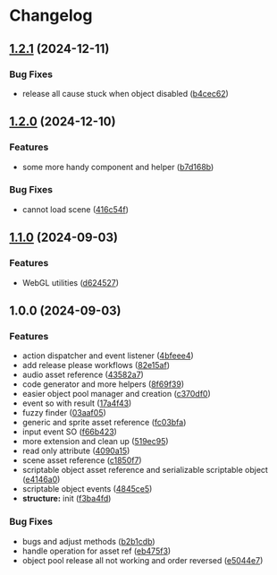 # Changelog

## [1.2.1](https://github.com/h2v9696/UnityExtensionsCore/compare/v1.2.0...v1.2.1) (2024-12-11)


### Bug Fixes

* release all cause stuck when object disabled ([b4cec62](https://github.com/h2v9696/UnityExtensionsCore/commit/b4cec6239ddb1b0cce2a4d06ae89c235105a7341))

## [1.2.0](https://github.com/h2v9696/UnityExtensionsCore/compare/v1.1.0...v1.2.0) (2024-12-10)


### Features

* some more handy component and helper ([b7d168b](https://github.com/h2v9696/UnityExtensionsCore/commit/b7d168b23062b4c614ee5b1c3a6a1a00f999ec40))


### Bug Fixes

* cannot load scene ([416c54f](https://github.com/h2v9696/UnityExtensionsCore/commit/416c54fa49ffcc7014fc56b4f28eaaab1877e4e2))

## [1.1.0](https://github.com/h2v9696/UnityExtensionsCore/compare/v1.0.0...v1.1.0) (2024-09-03)


### Features

* WebGL utilities ([d624527](https://github.com/h2v9696/UnityExtensionsCore/commit/d62452773ff2c9ce28d07ad6005c56161de10c8b))

## 1.0.0 (2024-09-03)


### Features

* action dispatcher and event listener ([4bfeee4](https://github.com/h2v9696/UnityExtensionsCore/commit/4bfeee473db10764cdc5092bbaf04816cb8e4e7d))
* add release please workflows ([82e15af](https://github.com/h2v9696/UnityExtensionsCore/commit/82e15af57e0d25517614a4bc97a4f543cf6fa91c))
* audio asset reference ([43582a7](https://github.com/h2v9696/UnityExtensionsCore/commit/43582a70deb55890d4df2fbdbd205156845b12ef))
* code generator and more helpers ([8f69f39](https://github.com/h2v9696/UnityExtensionsCore/commit/8f69f39294b2aacb8fd87ba83b2763c97764d2ad))
* easier object pool manager and creation ([c370df0](https://github.com/h2v9696/UnityExtensionsCore/commit/c370df064a14a75436387fea5ff4fc082d2d9b3d))
* event so with result ([17a4f43](https://github.com/h2v9696/UnityExtensionsCore/commit/17a4f43f599484526230ba39461d4571ba190078))
* fuzzy finder ([03aaf05](https://github.com/h2v9696/UnityExtensionsCore/commit/03aaf05f3db3f7d4c457c5e0366d01f53ee39c01))
* generic and sprite asset reference ([fc03bfa](https://github.com/h2v9696/UnityExtensionsCore/commit/fc03bfab1878dfe45c0f8b16ce01a469d7115b8b))
* input event SO ([f66b423](https://github.com/h2v9696/UnityExtensionsCore/commit/f66b42371ba0d299a88f470be1e213f94831175d))
* more extension and clean up ([519ec95](https://github.com/h2v9696/UnityExtensionsCore/commit/519ec95366edf2e312c255f14246733d93c6d4cc))
* read only attribute ([4090a15](https://github.com/h2v9696/UnityExtensionsCore/commit/4090a153083ac30c7b398669ec6d21554bb7eb19))
* scene asset reference ([c1850f7](https://github.com/h2v9696/UnityExtensionsCore/commit/c1850f738502bd44369d3c44f40800d28b396bea))
* scriptable object asset reference and serializable scriptable object ([e4146a0](https://github.com/h2v9696/UnityExtensionsCore/commit/e4146a00cf2d9f952ef648a18946b344d1e2f216))
* scriptable object events ([4845ce5](https://github.com/h2v9696/UnityExtensionsCore/commit/4845ce549d83c22ee1ff55373620905c7158773e))
* **structure:** init ([f3ba4fd](https://github.com/h2v9696/UnityExtensionsCore/commit/f3ba4fd15891f965750e31e26830021da4834588))


### Bug Fixes

* bugs and adjust methods ([b2b1cdb](https://github.com/h2v9696/UnityExtensionsCore/commit/b2b1cdb98fdda0b1e301ff76359039b020dd0f95))
* handle operation for asset ref ([eb475f3](https://github.com/h2v9696/UnityExtensionsCore/commit/eb475f3ad45cf1ef865b665a2ddb63e5049965b9))
* object pool release all not working and order reversed ([e5044e7](https://github.com/h2v9696/UnityExtensionsCore/commit/e5044e7e2875480403c5e222ed8c38499f8cc770))
